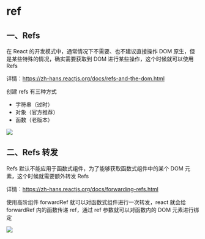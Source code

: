 # ref
## 一、Refs

在 React 的开发模式中，通常情况下不需要、也不建议直接操作 DOM 原生，但是某些特殊的情况，确实需要获取到 DOM 进行某些操作，这个时候就可以使用 Refs

详情：https://zh-hans.reactjs.org/docs/refs-and-the-dom.html

创建 refs 有三种方式

- 字符串（过时）
- 对象（官方推荐）
- 函数（老版本）

![](https://gitee.com/itsandy/picgo-img/raw/master/react/refs.png)

## 二、Refs 转发

Refs 默认不能应用于函数式组件，为了能够获取函数式组件中的某个 DOM 元素，这个时候就需要额外转发 Refs

详情：https://zh-hans.reactjs.org/docs/forwarding-refs.html

使用高阶组件 forwardRef 就可以对函数式组件进行一次转发，react 就会给 forwardRef 内的函数传递 ref，通过 ref 参数就可以对函数内的 DOM 元素进行绑定

![](https://gitee.com/itsandy/picgo-img/raw/master/react/forwardRef.png)
